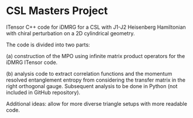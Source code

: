 # CSL Masters Project
ITensor C++ code for iDMRG for a CSL with J1-J2 Heisenberg Hamiltonian with chiral perturbation on a 2D cylindrical geometry. 

The code is divided into two parts: 

(a) construction of the MPO using infinite matrix product operators for the iDMRG ITensor code. 

(b) analysis code to extract correlation functions and the momentum resolved entanglement entropy from considering the transfer matrix in the right orthogonal gauge. Subsequent analysis to be done in Python (not included in GitHub repository). 

Additional ideas: allow for more diverse triangle setups with more readable code. 
